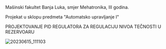 Mašinski fakultet Banja Luka, smjer Mehatronika, III godina.

Projekat u sklopu predmeta "Automatsko upravljanje I"

PROJEKTOVANJE PID REGULATORA ZA REGULACIJU NIVOA TEČNOSTI U REZERVOARU

![20230615_111103](https://github.com/Slobodan99/PID-regulator-za-regulaciju-nivoa-te-nosti-u-rezervoaru/assets/174813687/3e06709d-2739-4b8f-b9a4-d4f8cbb25173)
